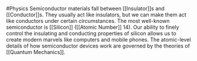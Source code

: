 #Physics 
Semiconductor materials fall between [[Insulator]]s and [[Conductor]]s. They usually act like insulators, but we can make them act like conductors under certain circumstances. The most well-known semiconductor is [[Silicon]] ([[Atomic Number]] 14). Our ability to finely control the insulating and conducting properties of silicon allows us to create modern marvels like computers and mobile phones. The atomic-level details of how semiconductor devices work are governed by the theories of [[Quantum Mechanics]].
